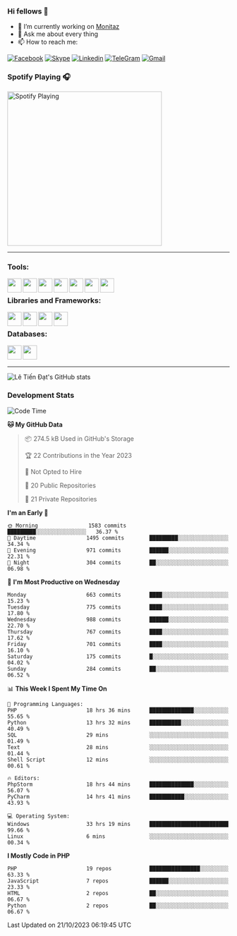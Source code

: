 ### Hi fellows 👋
- 🔭 I’m currently working on [Monitaz](https://monitaz.com/)
- 💬 Ask me about every thing
- 📫 How to reach me:

[![Facebook](https://img.shields.io/badge/Facebook-0000FF?logo=facebook&logoColor=white)](https://www.facebook.com/le.dat155)
[![Skype](https://img.shields.io/badge/Skype-blue?logo=skype&logoColor=white)](https://join.skype.com/invite/lr2sd8ZndbWr)
[![Linkedin](https://img.shields.io/badge/LinkedIn-0A66C2?logo=linkedin)](https://www.linkedin.com/in/ti%E1%BA%BFn-%C4%91%E1%BA%A1t-l%C3%AA-ba267a232/)
[![TeleGram](https://img.shields.io/badge/telegram-EF0EFF?logo=telegram)](https://t.me/subibi1505)
[![Gmail](https://img.shields.io/badge/Gmail-green?logo=gmail)](mailto:tiendat15599.dev@gmail.com)

### Spotify Playing 🎧
[<img src="https://tiendat-spotify.vercel.app/api/spotify" alt="Spotify Playing" width="350" />](https://open.spotify.com/user/21wi7t5t4zyugx5mgetrdo7xa)

---

### Tools:
<img align='left' height="32" width="32" src="https://upload.wikimedia.org/wikipedia/commons/thumb/c/c9/PhpStorm_Icon.svg/2048px-PhpStorm_Icon.svg.png">
<img align='left' height="32" width="32" src="https://upload.wikimedia.org/wikipedia/commons/thumb/1/1d/PyCharm_Icon.svg/1200px-PyCharm_Icon.svg.png">
<img align='left' height="32" width="32" src="https://cdn2.iconfinder.com/data/icons/pack1-baco-flurry-icons-style/512/XAMPP.png">
<img align='left' height="32" width="32" src="https://www.docker.com/wp-content/uploads/2022/03/vertical-logo-monochromatic.png">
<img align='left' height="32" width="32" src="https://www.mamp.info/images/icons/mamp-pro.png">
<img align='left' height="32" width="32" src="https://www.puttygen.com/wp-content/uploads/2019/05/Termius.png">
<img align='left' height="32" width="32" src="https://1475031.s21i.faiusr.com/4/1/ABUIABAEGAAg3dWc8AUoq7a8hAIwgAg4gAg.png">
<br>

### Libraries and Frameworks:
<img align='left' height="32" width="32" src="https://i0.wp.com/phocode.com/wp-content/uploads/2019/11/scrapyLogo.png?fit=300%2C300&ssl=1&w=640">
<img align='left' height="32" width="32" src="https://upload.wikimedia.org/wikipedia/commons/thumb/9/9a/Laravel.svg/985px-Laravel.svg.png">
<img align='left' height="32" width="32" src="https://cdn.worldvectorlogo.com/logos/codeigniter.svg">
<img align='left' height="32" width="32" src="https://upload.wikimedia.org/wikipedia/commons/thumb/e/ea/Zend-framework.svg/2560px-Zend-framework.svg.png">
<br>

### Databases:
<img align='left' height="32" width="32" src="https://download.logo.wine/logo/MySQL/MySQL-Logo.wine.png">
<img align='left' height="32" width="32" src="https://seeklogo.com/images/E/elasticsearch-logo-C75C4578EC-seeklogo.com.png">

<br>
<br>

---
![Lê Tiến Đạt's GitHub stats](https://github-readme-stats.vercel.app/api?username=tiendat15599&show_icons=true&count_private=true&theme=tokyonight)
### Development Stats


<!--START_SECTION:waka-->
![Code Time](http://img.shields.io/badge/Code%20Time-640%20hrs%2019%20mins-blue)

**🐱 My GitHub Data** 

> 📦 274.5 kB Used in GitHub's Storage 
 > 
> 🏆 22 Contributions in the Year 2023
 > 
> 🚫 Not Opted to Hire
 > 
> 📜 20 Public Repositories 
 > 
> 🔑 21 Private Repositories 
 > 
**I'm an Early 🐤** 

```text
🌞 Morning                1583 commits        █████████░░░░░░░░░░░░░░░░   36.37 % 
🌆 Daytime                1495 commits        █████████░░░░░░░░░░░░░░░░   34.34 % 
🌃 Evening                971 commits         ██████░░░░░░░░░░░░░░░░░░░   22.31 % 
🌙 Night                  304 commits         ██░░░░░░░░░░░░░░░░░░░░░░░   06.98 % 
```
📅 **I'm Most Productive on Wednesday** 

```text
Monday                   663 commits         ████░░░░░░░░░░░░░░░░░░░░░   15.23 % 
Tuesday                  775 commits         ████░░░░░░░░░░░░░░░░░░░░░   17.80 % 
Wednesday                988 commits         ██████░░░░░░░░░░░░░░░░░░░   22.70 % 
Thursday                 767 commits         ████░░░░░░░░░░░░░░░░░░░░░   17.62 % 
Friday                   701 commits         ████░░░░░░░░░░░░░░░░░░░░░   16.10 % 
Saturday                 175 commits         █░░░░░░░░░░░░░░░░░░░░░░░░   04.02 % 
Sunday                   284 commits         ██░░░░░░░░░░░░░░░░░░░░░░░   06.52 % 
```


📊 **This Week I Spent My Time On** 

```text
💬 Programming Languages: 
PHP                      18 hrs 36 mins      ██████████████░░░░░░░░░░░   55.65 % 
Python                   13 hrs 32 mins      ██████████░░░░░░░░░░░░░░░   40.49 % 
SQL                      29 mins             ░░░░░░░░░░░░░░░░░░░░░░░░░   01.49 % 
Text                     28 mins             ░░░░░░░░░░░░░░░░░░░░░░░░░   01.44 % 
Shell Script             12 mins             ░░░░░░░░░░░░░░░░░░░░░░░░░   00.61 % 

🔥 Editors: 
PhpStorm                 18 hrs 44 mins      ██████████████░░░░░░░░░░░   56.07 % 
PyCharm                  14 hrs 41 mins      ███████████░░░░░░░░░░░░░░   43.93 % 

💻 Operating System: 
Windows                  33 hrs 19 mins      █████████████████████████   99.66 % 
Linux                    6 mins              ░░░░░░░░░░░░░░░░░░░░░░░░░   00.34 % 
```

**I Mostly Code in PHP** 

```text
PHP                      19 repos            ████████████████░░░░░░░░░   63.33 % 
JavaScript               7 repos             ██████░░░░░░░░░░░░░░░░░░░   23.33 % 
HTML                     2 repos             ██░░░░░░░░░░░░░░░░░░░░░░░   06.67 % 
Python                   2 repos             ██░░░░░░░░░░░░░░░░░░░░░░░   06.67 % 
```




 Last Updated on 21/10/2023 06:19:45 UTC
<!--END_SECTION:waka-->

